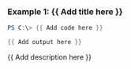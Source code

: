### Example 1: {{ Add title here }}
```powershell
PS C:\> {{ Add code here }}

{{ Add output here }}
```

{{ Add description here }}


